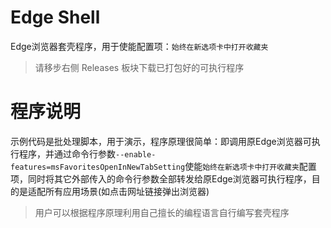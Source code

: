 # Edge Shell

Edge浏览器套壳程序，用于使能配置项：`始终在新选项卡中打开收藏夹`

> 请移步右侧 Releases 板块下载已打包好的可执行程序

# 程序说明

示例代码是批处理脚本，用于演示，程序原理很简单：即调用原Edge浏览器可执行程序，并通过命令行参数`--enable-features=msFavoritesOpenInNewTabSetting`使能`始终在新选项卡中打开收藏夹`配置项，同时将其它外部传入的命令行参数全部转发给原Edge浏览器可执行程序，目的是适配所有应用场景(如点击网址链接弹出浏览器)

> 用户可以根据程序原理利用自己擅长的编程语言自行编写套壳程序
